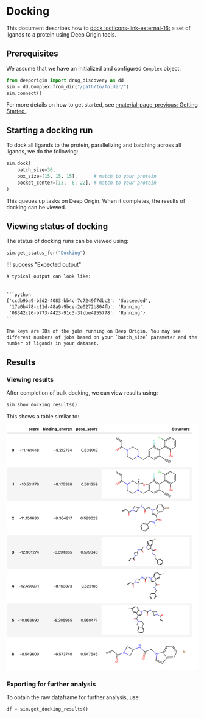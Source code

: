 # Docking

This document describes how to [dock :octicons-link-external-16:](https://en.wikipedia.org/wiki/Docking_(molecular)) a set of ligands to a protein  using Deep Origin tools. 

## Prerequisites

We assume that we have an initialized and configured `Complex` object:

```python
from deeporigin import drug_discovery as dd
sim = dd.Complex.from_dir("/path/to/folder/")
sim.connect()
```
For more details on how to get started, see [:material-page-previous: Getting Started ](./drug-discovery.md).

## Starting a docking run

To dock all ligands to the protein, parallelizing and batching across all ligands, we do the following:


```python
sim.dock(
    batch_size=30,
    box_size=[15, 15, 15],      # match to your protein
    pocket_center=[13, -6, 22], # match to your protein
)
```

This queues up tasks on Deep Origin. When it completes, the results of docking can be viewed.

## Viewing status of docking

The status of docking runs can be viewed using:

```python
sim.get_status_for("Docking")
```

!!! success "Expected output"

    A typical output can look like:


    ```python
    {'ccdb9ba9-b3d2-4083-bb4c-7c7249f7dbc2': 'Succeeded',
     '17a0b478-c11d-48a9-9bce-2e0272b804fb': 'Running',
     '08342c26-b773-4423-91c3-3fcbe4955778': 'Running'}
    ```

    The keys are IDs of the jobs running on Deep Origin. You may see different numbers of jobs based on your `batch_size` parameter and the number of ligands in your dataset.

## Results

### Viewing results



After completion of bulk docking, we can view results using:

```python
sim.show_docking_results()
```  

This shows a table similar to:

![Docking results](../../images/tools/docking-results.png)

### Exporting for further analysis

To obtain the raw dataframe for further analysis, use:

```python
df = sim.get_docking_results()
```
